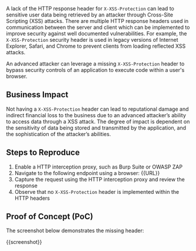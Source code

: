 A lack of the HTTP response header for `X-XSS-Protection` can lead to sensitive user data being retrieved by an attacker through Cross-Site Scripting (XSS) attacks. There are multiple HTTP response headers used in communication between the server and client which can be implemented to improve security against well documented vulnerabilities. For example, the `X-XSS-Protection` security header is used in legacy versions of Internet Explorer, Safari, and Chrome to prevent clients from loading reflected XSS attacks.

An advanced attacker can leverage a missing `X-XSS-Protection` header to bypass security controls of an application to execute code within a user's browser.

## Business Impact

Not having a `X-XSS-Protection` header can lead to reputational damage and indirect financial loss to the business due to an advanced attacker’s ability to access data through a XSS attack. The degree of impact is dependent on the sensitivity of data being stored and transmitted by the application, and the sophistication of the attacker’s abilities.

## Steps to Reproduce

1. Enable a HTTP interception proxy, such as Burp Suite or OWASP ZAP
1. Navigate to the following endpoint using a browser: {{URL}}
1. Capture the request using the HTTP interception proxy and review the response
1. Observe that no `X-XSS-Protection` header is implemented within the HTTP headers

## Proof of Concept (PoC)

The screenshot below demonstrates the missing header:

{{screenshot}}
